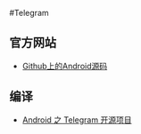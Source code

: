 #Telegram

## 官方网站

* [Github上的Android源码](https://github.com/DrKLO/Telegram)

## 编译

* [Android 之 Telegram 开源项目](http://blog.csdn.net/jfj545/article/details/44924861)

